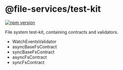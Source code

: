 # @file-services/test-kit
[![npm version](https://img.shields.io/npm/v/@file-services/test-kit.svg)](https://www.npmjs.com/package/@file-services/test-kit)

File system test-kit, containing contracts and validators.

- WatchEventsValidator
- asyncBaseFsContract
- syncBaseFsContract
- asyncFsContract
- syncFsContract
